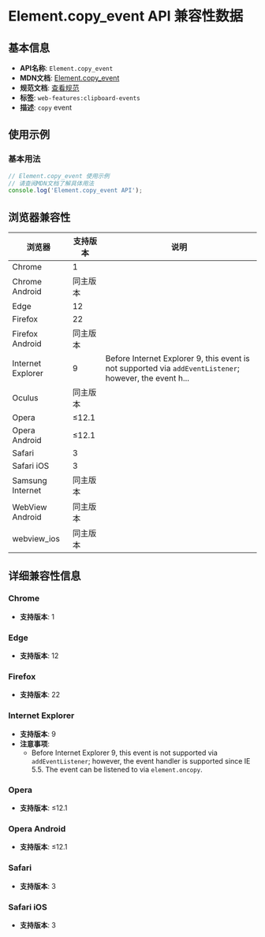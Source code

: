 # Element.copy_event API 兼容性数据

## 基本信息

- **API名称**: `Element.copy_event`
- **MDN文档**: [Element.copy_event](https://developer.mozilla.org/docs/Web/API/Element/copy_event)
- **规范文档**: [查看规范](https://w3c.github.io/clipboard-apis/#clipboard-event-copy,https://html.spec.whatwg.org/multipage/webappapis.html#handler-oncopy)
- **标签**: `web-features:clipboard-events`
- **描述**: `copy` event

## 使用示例

### 基本用法

```javascript
// Element.copy_event 使用示例
// 请查阅MDN文档了解具体用法
console.log('Element.copy_event API');
```

## 浏览器兼容性

| 浏览器 | 支持版本 | 说明 |
|--------|----------|------|
| Chrome | 1 |  |
| Chrome Android | 同主版本 |  |
| Edge | 12 |  |
| Firefox | 22 |  |
| Firefox Android | 同主版本 |  |
| Internet Explorer | 9 | Before Internet Explorer 9, this event is not supported via `addEventListener`; however, the event h... |
| Oculus | 同主版本 |  |
| Opera | ≤12.1 |  |
| Opera Android | ≤12.1 |  |
| Safari | 3 |  |
| Safari iOS | 3 |  |
| Samsung Internet | 同主版本 |  |
| WebView Android | 同主版本 |  |
| webview_ios | 同主版本 |  |

## 详细兼容性信息

### Chrome

- **支持版本**: 1

### Edge

- **支持版本**: 12

### Firefox

- **支持版本**: 22

### Internet Explorer

- **支持版本**: 9
- **注意事项**:
  - Before Internet Explorer 9, this event is not supported via `addEventListener`; however, the event handler is supported since IE 5.5. The event can be listened to via `element.oncopy`.

### Opera

- **支持版本**: ≤12.1

### Opera Android

- **支持版本**: ≤12.1

### Safari

- **支持版本**: 3

### Safari iOS

- **支持版本**: 3

